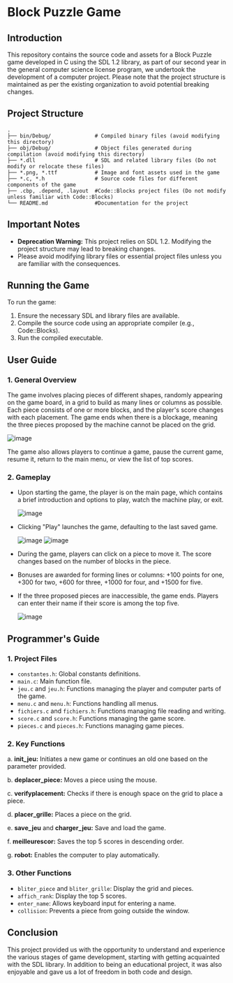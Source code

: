 # Block Puzzle Game

## Introduction

This repository contains the source code and assets for a Block Puzzle game developed in C using the SDL 1.2 library, as part of our second year in the general computer science license program, we undertook the development of a computer project. Please note that the project structure is maintained as per the existing organization to avoid potential breaking changes.

## Project Structure

    .
    ├── bin/Debug/              # Compiled binary files (avoid modifying this directory)
    ├── obj/Debug/              # Object files generated during compilation (avoid modifying this directory)
    ├── *.dll                   # SDL and related library files (Do not modify or relocate these files)
    ├── *.png, *.ttf            # Image and font assets used in the game
    ├── *.c, *.h                # Source code files for different components of the game
    ├── .cbp, .depend, .layout  #Code::Blocks project files (Do not modify unless familiar with Code::Blocks)
    └── README.md               #Documentation for the project



## Important Notes

- **Deprecation Warning:** This project relies on SDL 1.2. Modifying the project structure may lead to breaking changes.
- Please avoid modifying library files or essential project files unless you are familiar with the consequences.

## Running the Game

To run the game:

1. Ensure the necessary SDL and library files are available.
2. Compile the source code using an appropriate compiler (e.g., Code::Blocks).
3. Run the compiled executable.


## User Guide

### 1. General Overview

The game involves placing pieces of different shapes, randomly appearing on the game board, in a grid to build as many lines or columns as possible. Each piece consists of one or more blocks, and the player's score changes with each placement. The game ends when there is a blockage, meaning the three pieces proposed by the machine cannot be placed on the grid.

![image](https://github.com/adeline3000/Block-puzzle/assets/68406007/6099550c-775e-4c25-97d1-a8fb9ba7690e)

The game also allows players to continue a game, pause the current game, resume it, return to the main menu, or view the list of top scores.

### 2. Gameplay

- Upon starting the game, the player is on the main page, which contains a brief introduction and options to play, watch the machine play, or exit.
  
  ![image](https://github.com/adeline3000/Block-puzzle/assets/68406007/d36d4167-f85d-4f70-b71e-7e2364a5a892) 
  
- Clicking "Play" launches the game, defaulting to the last saved game.
  
  ![image](https://github.com/adeline3000/Block-puzzle/assets/68406007/f14e25a6-77a9-4029-9235-47bfeb134b73)
  ![image](https://github.com/adeline3000/Block-puzzle/assets/68406007/fd7bd7a4-e891-4383-95fb-2e537a2e8b3b)

- During the game, players can click on a piece to move it. The score changes based on the number of blocks in the piece.
- Bonuses are awarded for forming lines or columns: +100 points for one, +300 for two, +600 for three, +1000 for four, and +1500 for five.
- If the three proposed pieces are inaccessible, the game ends. Players can enter their name if their score is among the top five.

  ![image](https://github.com/adeline3000/Block-puzzle/assets/68406007/56f2a495-f4be-41c1-b849-e04e3e83bd9d)


## Programmer's Guide

### 1. Project Files

- `constantes.h`: Global constants definitions.
- `main.c`: Main function file.
- `jeu.c` and `jeu.h`: Functions managing the player and computer parts of the game.
- `menu.c` and `menu.h`: Functions handling all menus.
- `fichiers.c` and `fichiers.h`: Functions managing file reading and writing.
- `score.c` and `score.h`: Functions managing the game score.
- `pieces.c` and `pieces.h`: Functions managing game pieces.

### 2. Key Functions

a. **init_jeu:** Initiates a new game or continues an old one based on the parameter provided.

b. **deplacer_piece:** Moves a piece using the mouse.

c. **verifyplacement:** Checks if there is enough space on the grid to place a piece.

d. **placer_grille:** Places a piece on the grid.

e. **save_jeu** and **charger_jeu:** Save and load the game.

f. **meilleurescor:** Saves the top 5 scores in descending order.

g. **robot:** Enables the computer to play automatically.

### 3. Other Functions

- `bliter_piece` and `bliter_grille`: Display the grid and pieces.
- `affich_rank`: Display the top 5 scores.
- `enter_name`: Allows keyboard input for entering a name.
- `collision`: Prevents a piece from going outside the window.

## Conclusion

This project provided us with the opportunity to understand and experience the various stages of game development, starting with getting acquainted with the SDL library. In addition to being an educational project, it was also enjoyable and gave us a lot of freedom in both code and design.

